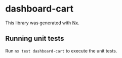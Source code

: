 # dashboard-cart

This library was generated with [Nx](https://nx.dev).

## Running unit tests

Run `nx test dashboard-cart` to execute the unit tests.
